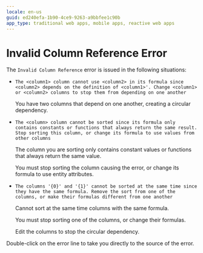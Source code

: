 ```yaml
---
locale: en-us
guid: ed240efa-1b90-4ce9-9263-a9bbfee1c90b
app_type: traditional web apps, mobile apps, reactive web apps
---
```


# Invalid Column Reference Error

The `Invalid Column Reference` error is issued in the following situations:

* `The <column1> column cannot use <column2> in its formula since <column2> depends on the definition of <column1>'. Change <column1> or <column2> columns to stop them from depending on one another`

    You have two columns that depend on one another, creating a circular dependency.

* `The <column> column cannot be sorted since its formula only contains constants or functions that always return the same result. Stop sorting this column, or change its formula to use values from other columns`

    The column you are sorting only contains constant values or functions that always return the same value.  
  
    You must stop sorting the column causing the error, or change its formula to use entity attributes.

* `The columns '{0}' and '{1}' cannot be sorted at the same time since they have the same formula. Remove the sort from one of the columns, or make their formulas different from one another`

    Cannot sort at the same time columns with the same formula.  
  
    You must stop sorting one of the columns, or change their formulas.

    Edit the columns to stop the circular dependency.

Double-click on the error line to take you directly to the source of the error.
